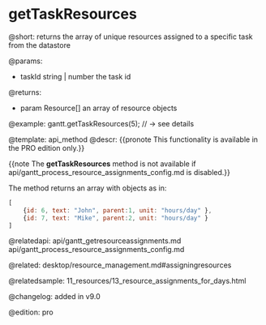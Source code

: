 getTaskResources
=============


@short: returns the array of unique resources assigned to a specific task from the datastore
	

@params:
- taskId	string | number	the task id



@returns:
- param	Resource[]	an array of resource objects

@example:
gantt.getTaskResources(5); // -> see details

@template:	api_method
@descr:
{{pronote This functionality is available in the PRO edition only.}}

{{note The **getTaskResources** method is not available if api/gantt_process_resource_assignments_config.md is disabled.}}

The method returns an array with objects as in:

~~~js
[
	{id: 6, text: "John", parent:1, unit: "hours/day" },
	{id: 7, text: "Mike", parent:2, unit: "hours/day" }
]
~~~


@relatedapi: 
api/gantt_getresourceassignments.md
api/gantt_process_resource_assignments_config.md

@related: desktop/resource_management.md#assigningresources

@relatedsample: 11_resources/13_resource_assignments_for_days.html

@changelog: added in v9.0

@edition: pro